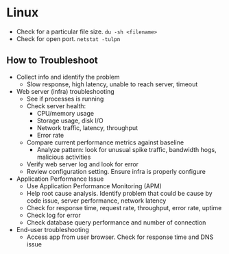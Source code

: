 # Linux

- Check for a particular file size.
`du -sh <filename>`
- Check for open port.
`netstat -tulpn`

## How to Troubleshoot

- Collect info and identify the problem
  - Slow response, high latency, unable to reach server, timeout
- Web server (infra) troubleshooting
  - See if processes is running
  - Check server health: 
    - CPU/memory usage
    - Storage usage, disk I/O
    - Network traffic, latency, throughput
    - Error rate
  - Compare current performance metrics against baseline
    - Analyze pattern: look for unusual spike traffic, bandwidth hogs, malicious activities
  - Verify web server log and look for error
  - Review configuration setting. Ensure infra is properly configure
- Application Performance Issue
  - Use Application Performance Monitoring (APM)
  - Help root cause analysis. Identify problem that could be cause by code issue, server performance, network latency
  - Check for response time, request rate, throughput, error rate, uptime
  - Check log for error
  - Check database query performance and number of connection
- End-user troubleshooting
  - Access app from user browser. Check for response time and DNS issue

